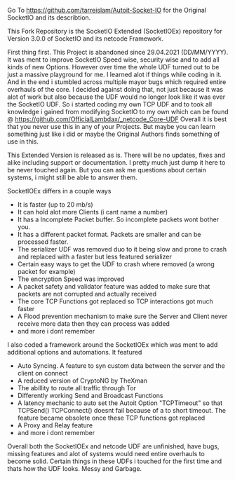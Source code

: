 Go To https://github.com/tarreislam/Autoit-Socket-IO for the Original SocketIO and its describtion.

This Fork Repository is the SocketIO Extended (SocketIOEx) repository for Version 3.0.0 of SocketIO and its netcode Framework.


First thing first. This Project is abandoned since 29.04.2021 (DD/MM/YYYY).
It was ment to improve SocketIO Speed wise, security wise and to add all kinds of new Options. However over time the whole UDF turned out to be just a massive playground for me. I learned alot if things while coding in it. And in the end i stumbled across multiple mayor bugs which required entire overhauls of the core. I decided against doing that, not just because it was alot of work but also because the UDF would no longer look like it was ever the SocketIO UDF. So i started coding my own TCP UDF and to took all knowledge i gained from modifying SocketIO to my own which can be found @ https://github.com/OfficialLambdax/_netcode_Core-UDF
Overall it is best that you never use this in any of your Projects. But maybe you can learn something just like i did or maybe the Original Authors finds something of use in this.


This Extended Version is released as is. There will be no updates, fixes and alike including support or documentation. I pretty much just dump it here to be never touched again. But you can ask me questions about certain systems, i might still be able to answer them.


SocketIOEx differs in a couple ways
- It is faster (up to 20 mb/s)
- It can hold alot more Clients (i cant name a number)
- It has a Incomplete Packet buffer. So incomplete packets wont bother you.
- It has a different packet format. Packets are smaller and can be processed faster.
- The serializer UDF was removed duo to it being slow and prone to crash and replaced with a faster but less featured serializer
- Certain easy ways to get the UDF to crash where removed (a wrong packet for example)
- The encryption Speed was improved
- A packet safety and validator feature was added to make sure that packets are not corrupted and actually received
- The core TCP Functions got replaced so TCP interactions got much faster
- A Flood prevention mechanism to make sure the Server and Client never receive more data then they can process was added
- and more i dont remember


I also coded a framework around the SocketIOEx which was ment to add additional options and automations. It featured
- Auto Syncing. A feature to syn custom data between the server and the client on connect
- A reduced version of CryptoNG by TheXman
- The abillity to route all traffic through Tor
- Differently working Send and Broadcast Functions
- A latency mechanic to auto set the Autoit Option "TCPTimeout" so that TCPSend() TCPConnect() doesnt fail because of a to short timeout. The feature became obsolete once these TCP functions got replaced
- A Proxy and Relay feature
- and more i dont remember


Overall both the SocketIOEx and netcode UDF are unfinished, have bugs, missing features and alot of systems would need entire overhauls to become solid. Certain things in these UDFs i touched for the first time and thats how the UDF looks. Messy and Garbage.
